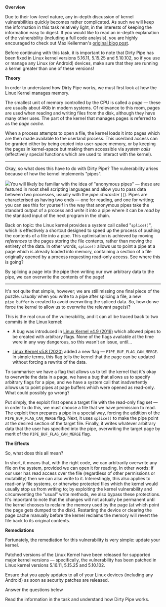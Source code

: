 **Overview**

Due to their low-level nature, any in-depth discussion of kernel vulnerabilities quickly becomes rather complicated. As such we will keep the information in this task relatively light, in the interests of keeping the information easy to digest. If you would like to read an in-depth explanation of the vulnerability (including a full code analysis), you are highly encouraged to check out Max Kellerman's [original blog post](https://dirtypipe.cm4all.com/).

Before continuing with this task, it is important to note that Dirty Pipe has been fixed in Linux kernel versions 5.16.11, 5.15.25 and 5.10.102, so if you use or manage any Linux (or Android) devices, make sure that they are running a kernel greater than one of these versions!

**Theory**

In order to understand how Dirty Pipe works, we must first look at how the Linux Kernel manages memory.

The smallest unit of memory controlled by the CPU is called a _page_ — these are usually about 4Kib in modern systems. Of relevance to this room, pages are used when reading and writing files from the disk, although they have many other uses. The part of the kernel that manages pages is referred to as the _page cache_.

When a process attempts to open a file, the kernel loads it into pages which are then made available to the userland process. This userland access can be granted either by being copied into user-space memory, or by keeping the pages in kernel-space but making them accessible via _system calls_ (effectively special functions which are used to interact with the kernel).

---

Okay, so what does this have to do with Dirty Pipe? The vulnerability arises because of how the kernel implements "pipes".

![](https://tryhackme-images.s3.amazonaws.com/user-uploads/5d9e176315f8850e719252ed/room-content/5220b70c8ff67820dabb1156a666f816.png)You will likely be familiar with the idea of "anonymous pipes" — these are featured in most shell scripting languages and allow you to pass data between two processes, usually with the _pipe character_ (`|`). Pipes are characterised as having two ends — one for reading, and one for writing; you can see this for yourself in the way that anonymous pipes take the standard output of a process and _write_ it into a pipe where it can be _read_ by the standard input of the next program in the chain.  

Back on topic: the Linux kernel provides a system call called "`splice()`", which is effectively a shortcut designed to speed up the process of pushing the contents of a file into a pipe. This optimisation is achieved by moving _references_ to the pages storing the file contents, rather than moving the entirety of the data. In other words, `splice()` allows us to point a pipe at a page which is already loaded into memory, containing a section of a file originally opened by a process requesting read-only access. See where this is going?

By splicing a page into the pipe then writing our own arbitrary data to the pipe, we can overwrite the contents of the page!

---

It's not quite that simple, however; we are still missing one final piece of the puzzle. _Usually_ when you write to a pipe after splicing a file, a new `pipe_buffer` is created to avoid overwriting the spliced data. So, how do we force the kernel to allow us to overwrite the relevant page(s)?  

This is the real crux of the vulnerability, and it can all be traced back to two commits in the Linux kernel:

-   A bug was introduced in [Linux Kernel v4.9 (2016)](https://github.com/torvalds/linux/commit/241699cd72a8489c9446ae3910ddd243e9b9061b) which allowed pipes to be created with arbitrary flags. None of the flags available at the time were in any way dangerous, so this wasn't an issue, until...  
    
-   [Linux Kernel v5.8 (2020)](https://github.com/torvalds/linux/commit/f6dd975583bd8ce088400648fd9819e4691c8958) added a new flag — `PIPE_BUF_FLAG_CAN_MERGE`. In simple terms, this flag tells the kernel that the page can be updated without forcing a rewrite of the data.  
    
To summarise: we have a flag that allows us to tell the kernel that it's okay to overwrite the data in a page, we have a bug that allows us to specify arbitrary flags for a pipe, and we have a system call that inadvertently allows us to point pipes at page buffers which were opened as read-only. What could possibly go wrong?  

Put simply, the exploit first opens a target file with the read-only flag set — in order to do this, we must choose a file that we have permission to read. The exploit then prepares a pipe in a special way, forcing the addition of the `PIPE_BUF_FLAG_CAN_MERGE` flag. Next, it uses `splice()` to make the pipe point at the desired section of the target file. Finally, it writes whatever arbitrary data that the user has specified into the pipe, overwriting the target page by merit of the `PIPE_BUF_FLAG_CAN_MERGE` flag.  

**The Effects**

So, what does this all mean?

In short, it means that, with the right code, we can arbitrarily overwrite any file on the system, provided we can open it for reading. In other words: if our user has read access over the file (regardless of other permissions or mutability) then we can also write to it. Interestingly, this also applies to read-only file systems, or otherwise protected files which the kernel would usually stop us from writing to; by exploiting the kernel vulnerability and circumventing the "usual" write methods, we also bypass these protections. It's important to note that the changes will not actually be permanent until the kernel chooses to reclaim the memory used by the page (at which point the page gets dumped to the disk). Restarting the device or clearing the page cache manually before the kernel reclaims the memory will revert the file back to its original contents.  

**Remediations**

Fortunately, the remediation for this vulnerability is very simple: update your kernel.

Patched versions of the Linux Kernel have been released for supported major kernel versions — specifically, the vulnerability has been patched in Linux kernel versions 5.16.11, 5.15.25 and 5.10.102.

Ensure that you apply updates to all of your Linux devices (including any Android) as soon as security patches are released.  

Answer the questions below

Read the information in the task and understand how Dirty Pipe works.